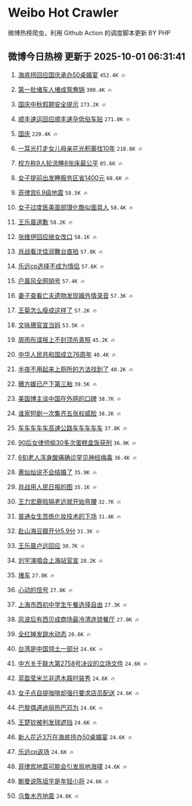 # Weibo Hot Crawler 



微博热榜爬虫，利用 Github Action 的调度脚本更新 BY PHP 


## 微博今日热榜 更新于 2025-10-01 06:31:41 
1. [海底捞回应国庆承办50桌婚宴](https://s.weibo.com/weibo?q=%23%E6%B5%B7%E5%BA%95%E6%8D%9E%E5%9B%9E%E5%BA%94%E5%9B%BD%E5%BA%86%E6%89%BF%E5%8A%9E50%E6%A1%8C%E5%A9%9A%E5%AE%B4%23&t=31&band_rank=1&Refer=top) `452.4K 🔥` 

1. [第一批堵车人堵成鸳鸯锅](https://s.weibo.com/weibo?q=%23%E7%AC%AC%E4%B8%80%E6%89%B9%E5%A0%B5%E8%BD%A6%E4%BA%BA%E5%A0%B5%E6%88%90%E9%B8%B3%E9%B8%AF%E9%94%85%23&t=31&band_rank=2&Refer=top) `300.4K 🔥` 

1. [国庆中秋假期安全提示](https://s.weibo.com/weibo?q=%23%E5%9B%BD%E5%BA%86%E4%B8%AD%E7%A7%8B%E5%81%87%E6%9C%9F%E5%AE%89%E5%85%A8%E6%8F%90%E7%A4%BA%23&t=31&band_rank=3&Refer=top) `273.2K 🔥` 

1. [顺丰速运回应顺丰速孕低俗车贴](https://s.weibo.com/weibo?q=%23%E9%A1%BA%E4%B8%B0%E9%80%9F%E8%BF%90%E5%9B%9E%E5%BA%94%E9%A1%BA%E4%B8%B0%E9%80%9F%E5%AD%95%E4%BD%8E%E4%BF%97%E8%BD%A6%E8%B4%B4%23&t=31&band_rank=4&Refer=top) `271.0K 🔥` 

1. [国庆](https://s.weibo.com/weibo?q=%E5%9B%BD%E5%BA%86&t=31&band_rank=5&Refer=top) `220.4K 🔥` 

1. [一耳光打走女儿母亲花光积蓄找10年](https://s.weibo.com/weibo?q=%23%E4%B8%80%E8%80%B3%E5%85%89%E6%89%93%E8%B5%B0%E5%A5%B3%E5%84%BF%E6%AF%8D%E4%BA%B2%E8%8A%B1%E5%85%89%E7%A7%AF%E8%93%84%E6%89%BE10%E5%B9%B4%23&t=31&band_rank=6&Refer=top) `218.6K 🔥` 

1. [校方称9人轮流睡8张床最公平](https://s.weibo.com/weibo?q=%23%E6%A0%A1%E6%96%B9%E7%A7%B09%E4%BA%BA%E8%BD%AE%E6%B5%81%E7%9D%A18%E5%BC%A0%E5%BA%8A%E6%9C%80%E5%85%AC%E5%B9%B3%23&t=31&band_rank=7&Refer=top) `85.6K 🔥` 

1. [女子提前出发睡服务区省1400元](https://s.weibo.com/weibo?q=%23%E5%A5%B3%E5%AD%90%E6%8F%90%E5%89%8D%E5%87%BA%E5%8F%91%E7%9D%A1%E6%9C%8D%E5%8A%A1%E5%8C%BA%E7%9C%811400%E5%85%83%23&t=31&band_rank=8&Refer=top) `68.6K 🔥` 

1. [菲律宾6.9级地震](https://s.weibo.com/weibo?q=%23%E8%8F%B2%E5%BE%8B%E5%AE%BE6.9%E7%BA%A7%E5%9C%B0%E9%9C%87%23&t=31&band_rank=9&Refer=top) `58.5K 🔥` 

1. [女子过度医美面部馒化酷似面具人](https://s.weibo.com/weibo?q=%23%E5%A5%B3%E5%AD%90%E8%BF%87%E5%BA%A6%E5%8C%BB%E7%BE%8E%E9%9D%A2%E9%83%A8%E9%A6%92%E5%8C%96%E9%85%B7%E4%BC%BC%E9%9D%A2%E5%85%B7%E4%BA%BA%23&t=31&band_rank=10&Refer=top) `58.4K 🔥` 

1. [王乐晨道歉](https://s.weibo.com/weibo?q=%E7%8E%8B%E4%B9%90%E6%99%A8%E9%81%93%E6%AD%89&t=31&band_rank=11&Refer=top) `58.2K 🔥` 

1. [张维伊回应继女改口](https://s.weibo.com/weibo?q=%23%E5%BC%A0%E7%BB%B4%E4%BC%8A%E5%9B%9E%E5%BA%94%E7%BB%A7%E5%A5%B3%E6%94%B9%E5%8F%A3%23&t=31&band_rank=12&Refer=top) `58.1K 🔥` 

1. [肖战看沈佳润舞台直拍](https://s.weibo.com/weibo?q=%E8%82%96%E6%88%98%E7%9C%8B%E6%B2%88%E4%BD%B3%E6%B6%A6%E8%88%9E%E5%8F%B0%E7%9B%B4%E6%8B%8D&t=31&band_rank=13&Refer=top) `57.8K 🔥` 

1. [乐远cp选择不成为情侣](https://s.weibo.com/weibo?q=%23%E4%B9%90%E8%BF%9Ccp%E9%80%89%E6%8B%A9%E4%B8%8D%E6%88%90%E4%B8%BA%E6%83%85%E4%BE%A3%23&t=31&band_rank=14&Refer=top) `57.6K 🔥` 

1. [户晨风全网销号](https://s.weibo.com/weibo?q=%23%E6%88%B7%E6%99%A8%E9%A3%8E%E5%85%A8%E7%BD%91%E9%94%80%E5%8F%B7%23&t=31&band_rank=15&Refer=top) `57.4K 🔥` 

1. [妻子查看亡夫遗物发现婚外情录音](https://s.weibo.com/weibo?q=%23%E5%A6%BB%E5%AD%90%E6%9F%A5%E7%9C%8B%E4%BA%A1%E5%A4%AB%E9%81%97%E7%89%A9%E5%8F%91%E7%8E%B0%E5%A9%9A%E5%A4%96%E6%83%85%E5%BD%95%E9%9F%B3%23&t=31&band_rank=16&Refer=top) `57.3K 🔥` 

1. [王菊怎么瘦成这样了](https://s.weibo.com/weibo?q=%23%E7%8E%8B%E8%8F%8A%E6%80%8E%E4%B9%88%E7%98%A6%E6%88%90%E8%BF%99%E6%A0%B7%E4%BA%86%23&t=31&band_rank=17&Refer=top) `57.2K 🔥` 

1. [文咏珊官宣当妈](https://s.weibo.com/weibo?q=%23%E6%96%87%E5%92%8F%E7%8F%8A%E5%AE%98%E5%AE%A3%E5%BD%93%E5%A6%88%23&t=31&band_rank=18&Refer=top) `53.5K 🔥` 

1. [周雨彤谍报上不封顶杀青照](https://s.weibo.com/weibo?q=%23%E5%91%A8%E9%9B%A8%E5%BD%A4%E8%B0%8D%E6%8A%A5%E4%B8%8A%E4%B8%8D%E5%B0%81%E9%A1%B6%E6%9D%80%E9%9D%92%E7%85%A7%23&t=31&band_rank=19&Refer=top) `45.2K 🔥` 

1. [中华人民共和国成立76周年](https://s.weibo.com/weibo?q=%23%E4%B8%AD%E5%8D%8E%E4%BA%BA%E6%B0%91%E5%85%B1%E5%92%8C%E5%9B%BD%E6%88%90%E7%AB%8B76%E5%91%A8%E5%B9%B4%23&t=31&band_rank=20&Refer=top) `40.4K 🔥` 

1. [半夜不用起来上厕所的方法找到了](https://s.weibo.com/weibo?q=%E5%8D%8A%E5%A4%9C%E4%B8%8D%E7%94%A8%E8%B5%B7%E6%9D%A5%E4%B8%8A%E5%8E%95%E6%89%80%E7%9A%84%E6%96%B9%E6%B3%95%E6%89%BE%E5%88%B0%E4%BA%86&t=31&band_rank=21&Refer=top) `40.2K 🔥` 

1. [曝方媛已产下第三胎](https://s.weibo.com/weibo?q=%23%E6%9B%9D%E6%96%B9%E5%AA%9B%E5%B7%B2%E4%BA%A7%E4%B8%8B%E7%AC%AC%E4%B8%89%E8%83%8E%23&t=31&band_rank=22&Refer=top) `39.5K 🔥` 

1. [美国博主谈中国在外网的口碑](https://s.weibo.com/weibo?q=%E7%BE%8E%E5%9B%BD%E5%8D%9A%E4%B8%BB%E8%B0%88%E4%B8%AD%E5%9B%BD%E5%9C%A8%E5%A4%96%E7%BD%91%E7%9A%84%E5%8F%A3%E7%A2%91&t=31&band_rank=23&Refer=top) `38.7K 🔥` 

1. [谁家短剧一次集齐五张权威脸](https://s.weibo.com/weibo?q=%E8%B0%81%E5%AE%B6%E7%9F%AD%E5%89%A7%E4%B8%80%E6%AC%A1%E9%9B%86%E9%BD%90%E4%BA%94%E5%BC%A0%E6%9D%83%E5%A8%81%E8%84%B8&t=31&band_rank=24&Refer=top) `38.2K 🔥` 

1. [车车车车车高速公路车车车车车](https://s.weibo.com/weibo?q=%23%E8%BD%A6%E8%BD%A6%E8%BD%A6%E8%BD%A6%E8%BD%A6%E9%AB%98%E9%80%9F%E5%85%AC%E8%B7%AF%E8%BD%A6%E8%BD%A6%E8%BD%A6%E8%BD%A6%E8%BD%A6%23&t=31&band_rank=25&Refer=top) `37.8K 🔥` 

1. [90后女律师偷30多次蛋糕盒饭获刑](https://s.weibo.com/weibo?q=%2390%E5%90%8E%E5%A5%B3%E5%BE%8B%E5%B8%88%E5%81%B730%E5%A4%9A%E6%AC%A1%E8%9B%8B%E7%B3%95%E7%9B%92%E9%A5%AD%E8%8E%B7%E5%88%91%23&t=31&band_rank=26&Refer=top) `36.9K 🔥` 

1. [6旬老人浑身酸痛确诊罕见神经梅毒](https://s.weibo.com/weibo?q=%236%E6%97%AC%E8%80%81%E4%BA%BA%E6%B5%91%E8%BA%AB%E9%85%B8%E7%97%9B%E7%A1%AE%E8%AF%8A%E7%BD%95%E8%A7%81%E7%A5%9E%E7%BB%8F%E6%A2%85%E6%AF%92%23&t=31&band_rank=27&Refer=top) `36.4K 🔥` 

1. [黄灿灿说不会结婚了](https://s.weibo.com/weibo?q=%E9%BB%84%E7%81%BF%E7%81%BF%E8%AF%B4%E4%B8%8D%E4%BC%9A%E7%BB%93%E5%A9%9A%E4%BA%86&t=31&band_rank=28&Refer=top) `35.9K 🔥` 

1. [肖战用人民日报的图](https://s.weibo.com/weibo?q=%23%E8%82%96%E6%88%98%E7%94%A8%E4%BA%BA%E6%B0%91%E6%97%A5%E6%8A%A5%E7%9A%84%E5%9B%BE%23&t=31&band_rank=29&Refer=top) `35.1K 🔥` 

1. [王力宏鹿晗隔老远就开始弯腰](https://s.weibo.com/weibo?q=%E7%8E%8B%E5%8A%9B%E5%AE%8F%E9%B9%BF%E6%99%97%E9%9A%94%E8%80%81%E8%BF%9C%E5%B0%B1%E5%BC%80%E5%A7%8B%E5%BC%AF%E8%85%B0&t=31&band_rank=30&Refer=top) `32.7K 🔥` 

1. [普通女生苦练化妆技术的下场](https://s.weibo.com/weibo?q=%E6%99%AE%E9%80%9A%E5%A5%B3%E7%94%9F%E8%8B%A6%E7%BB%83%E5%8C%96%E5%A6%86%E6%8A%80%E6%9C%AF%E7%9A%84%E4%B8%8B%E5%9C%BA&t=31&band_rank=31&Refer=top) `31.4K 🔥` 

1. [赴山海豆瓣开分5.9分](https://s.weibo.com/weibo?q=%23%E8%B5%B4%E5%B1%B1%E6%B5%B7%E8%B1%86%E7%93%A3%E5%BC%80%E5%88%865.9%E5%88%86%23&t=31&band_rank=32&Refer=top) `31.3K 🔥` 

1. [王乐晨卢远回应](https://s.weibo.com/weibo?q=%23%E7%8E%8B%E4%B9%90%E6%99%A8%E5%8D%A2%E8%BF%9C%E5%9B%9E%E5%BA%94%23&t=31&band_rank=33&Refer=top) `30.7K 🔥` 

1. [刘宇演唱会上海站官宣](https://s.weibo.com/weibo?q=%23%E5%88%98%E5%AE%87%E6%BC%94%E5%94%B1%E4%BC%9A%E4%B8%8A%E6%B5%B7%E7%AB%99%E5%AE%98%E5%AE%A3%23&t=31&band_rank=34&Refer=top) `28.2K 🔥` 

1. [堵车](https://s.weibo.com/weibo?q=%E5%A0%B5%E8%BD%A6&t=31&band_rank=35&Refer=top) `27.8K 🔥` 

1. [心动的信号](https://s.weibo.com/weibo?q=%E5%BF%83%E5%8A%A8%E7%9A%84%E4%BF%A1%E5%8F%B7&t=31&band_rank=36&Refer=top) `27.8K 🔥` 

1. [上海市西初中学生午餐选择自由](https://s.weibo.com/weibo?q=%23%E4%B8%8A%E6%B5%B7%E5%B8%82%E8%A5%BF%E5%88%9D%E4%B8%AD%E5%AD%A6%E7%94%9F%E5%8D%88%E9%A4%90%E9%80%89%E6%8B%A9%E8%87%AA%E7%94%B1%23&t=31&band_rank=37&Refer=top) `27.3K 🔥` 

1. [风波后有西贝成商场最冷清连锁餐厅](https://s.weibo.com/weibo?q=%23%E9%A3%8E%E6%B3%A2%E5%90%8E%E6%9C%89%E8%A5%BF%E8%B4%9D%E6%88%90%E5%95%86%E5%9C%BA%E6%9C%80%E5%86%B7%E6%B8%85%E8%BF%9E%E9%94%81%E9%A4%90%E5%8E%85%23&t=31&band_rank=38&Refer=top) `27.0K 🔥` 

1. [全红婵发跳水动态](https://s.weibo.com/weibo?q=%23%E5%85%A8%E7%BA%A2%E5%A9%B5%E5%8F%91%E8%B7%B3%E6%B0%B4%E5%8A%A8%E6%80%81%23&t=31&band_rank=39&Refer=top) `26.6K 🔥` 

1. [台湾是中国领土一部分](https://s.weibo.com/weibo?q=%23%E5%8F%B0%E6%B9%BE%E6%98%AF%E4%B8%AD%E5%9B%BD%E9%A2%86%E5%9C%9F%E4%B8%80%E9%83%A8%E5%88%86%23&t=31&band_rank=40&Refer=top) `24.6K 🔥` 

1. [中方关于联大第2758号决议的立场文件](https://s.weibo.com/weibo?q=%23%E4%B8%AD%E6%96%B9%E5%85%B3%E4%BA%8E%E8%81%94%E5%A4%A7%E7%AC%AC2758%E5%8F%B7%E5%86%B3%E8%AE%AE%E7%9A%84%E7%AB%8B%E5%9C%BA%E6%96%87%E4%BB%B6%23&t=31&band_rank=41&Refer=top) `24.6K 🔥` 

1. [蓝盈莹米兰非遗木屐时装秀](https://s.weibo.com/weibo?q=%E8%93%9D%E7%9B%88%E8%8E%B9%E7%B1%B3%E5%85%B0%E9%9D%9E%E9%81%97%E6%9C%A8%E5%B1%90%E6%97%B6%E8%A3%85%E7%A7%80&t=31&band_rank=42&Refer=top) `24.6K 🔥` 

1. [女子点自提咖啡却强行要求店员配送](https://s.weibo.com/weibo?q=%23%E5%A5%B3%E5%AD%90%E7%82%B9%E8%87%AA%E6%8F%90%E5%92%96%E5%95%A1%E5%8D%B4%E5%BC%BA%E8%A1%8C%E8%A6%81%E6%B1%82%E5%BA%97%E5%91%98%E9%85%8D%E9%80%81%23&t=31&band_rank=43&Refer=top) `24.6K 🔥` 

1. [巴黎偶遇迪丽热巴邓为](https://s.weibo.com/weibo?q=%23%E5%B7%B4%E9%BB%8E%E5%81%B6%E9%81%87%E8%BF%AA%E4%B8%BD%E7%83%AD%E5%B7%B4%E9%82%93%E4%B8%BA%23&t=31&band_rank=44&Refer=top) `24.6K 🔥` 

1. [王楚钦被判发球遮挡](https://s.weibo.com/weibo?q=%23%E7%8E%8B%E6%A5%9A%E9%92%A6%E8%A2%AB%E5%88%A4%E5%8F%91%E7%90%83%E9%81%AE%E6%8C%A1%23&t=31&band_rank=45&Refer=top) `24.6K 🔥` 

1. [新人花近3万在海底捞办50桌婚宴](https://s.weibo.com/weibo?q=%23%E6%96%B0%E4%BA%BA%E8%8A%B1%E8%BF%913%E4%B8%87%E5%9C%A8%E6%B5%B7%E5%BA%95%E6%8D%9E%E5%8A%9E50%E6%A1%8C%E5%A9%9A%E5%AE%B4%23&t=31&band_rank=46&Refer=top) `24.6K 🔥` 

1. [乐远cp返场](https://s.weibo.com/weibo?q=%23%E4%B9%90%E8%BF%9Ccp%E8%BF%94%E5%9C%BA%23&t=31&band_rank=47&Refer=top) `24.6K 🔥` 

1. [菲律宾地震可能会引发局地海啸](https://s.weibo.com/weibo?q=%23%E8%8F%B2%E5%BE%8B%E5%AE%BE%E5%9C%B0%E9%9C%87%E5%8F%AF%E8%83%BD%E4%BC%9A%E5%BC%95%E5%8F%91%E5%B1%80%E5%9C%B0%E6%B5%B7%E5%95%B8%23&t=31&band_rank=48&Refer=top) `24.6K 🔥` 

1. [蒯曼说陈垣宇是年轻小将](https://s.weibo.com/weibo?q=%23%E8%92%AF%E6%9B%BC%E8%AF%B4%E9%99%88%E5%9E%A3%E5%AE%87%E6%98%AF%E5%B9%B4%E8%BD%BB%E5%B0%8F%E5%B0%86%23&t=31&band_rank=49&Refer=top) `24.6K 🔥` 

1. [乌鲁木齐地震](https://s.weibo.com/weibo?q=%23%E4%B9%8C%E9%B2%81%E6%9C%A8%E9%BD%90%E5%9C%B0%E9%9C%87%23&t=31&band_rank=50&Refer=top) `24.6K 🔥` 

